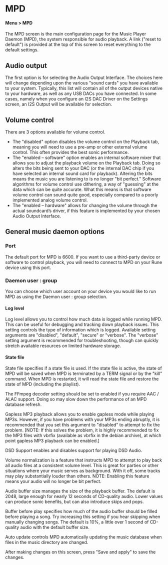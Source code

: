 # MPD

#### Menu > MPD

The MPD screen is the main configuration page for the Music Player Daemon (MPD), the system responsible for audio playback. A link ("reset to default") is provided at the top of this screen to reset everything to the default settings.

## Audio output

The first option is for selecting the Audio Output Interface. The choices here will change depending upon the various "sound cards" you have available to your system. Typically, this list will contain all of the output devices native to your hardware, as well as any USB DACs you have connected. In some cases, namely when you configure an I2S DAC Driver on the Settings screen, an I2S Output will be available for selection.

## Volume control

There are 3 options available for volume control.

- The "disabled" option disables the volume control on the Playback tab, meaning you will need to use a pre-amp or other external volume control. This often provides the best sonic performance.
- The "enabled – software" option enables an internal software mixer that allows you to adjust the playback volume on the Playback tab. Doing so alters the bits being sent to your DAC (or the internal DAC chip if you have selected an internal sound card for playback). Altering the bits means the music you are listening to is no longer "bit perfect." Software algorithms for volume control use dithering, a way of "guessing" at the data which can be quite accurate. What this means is that software volume control can sound quite good, especially compared to a poorly implemented analog volume control.
- The "enabled – hardware" allows for changing the volume through the actual soundcard’s driver, if this feature is implemented by your chosen Audio Output Interface.

## General music daemon options

### Port

The default port for MPD is 6600. If you want to use a third-party device or software to control playback, you will need to connect to MPD on your Rune device using this port.

### Daemon user : group

You can choose which user account on your device you would like to run MPD as using the Daemon user : group selection.

#### Log level

Log level allows you to control how much data is logged while running MPD. This can be useful for debugging and tracking down playback issues. This setting controls the type of information which is logged. Available setting arguments are "disabled", "default", "secure" or "verbose". The "verbose" setting argument is recommended for troubleshooting, though can quickly stretch available resources on limited hardware storage.

#### State file

State file specifies if a state file is used. If the state file is active, the state of MPD will be saved when MPD is terminated by a TERM signal or by the "kill" command. When MPD is restarted, it will read the state file and restore the state of MPD (including the playlist).

The FFmpeg decoder setting should be set to enabled if you require AAC / ALAC support. Doing so may slow down the performance of an MPD database refresh.

Gapless MP3 playback allows you to enable gapless mode while playing MP3s. However, if you have problems with your MP3s ending abruptly, it is recommended that you set this argument to "disabled" to attempt to fix the problem. [NOTE: If this solves the problem, it is highly recommended to fix the MP3 files with vbrfix (available as vbrfix in the debian archive), at which point gapless MP3 playback can be enabled.]

DSD Support enables and disables support for playing DSD Audio.

Volume normalization is a feature that instructs MPD to attempt to play back all audio files at a consistent volume level. This is great for parties or other situations where your music serves as background. With it off, some tracks may play substantially louder than others. NOTE: Enabling this feature means your audio will no longer be bit perfect.

Audio buffer size manages the size of the playback buffer. The default is 2048, large enough for nearly 12 seconds of CD-quality audio. Lower values can produce sonic benefits, but can also introduce skips and pops.

Buffer before play specifies how much of the audio buffer should be filled before playing a song. Try increasing this setting if you hear skipping when manually changing songs. The default is 10%, a little over 1 second of CD-quality audio with the default buffer size.

Auto update controls MPD automatically updating the music database when files in the music directory are changed.

After making changes on this screen, press "Save and apply" to save the changes.

